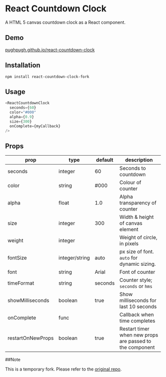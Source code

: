 # React Countdown Clock

A HTML 5 canvas countdown clock as a React component.

## Demo

[pughpugh.github.io/react-countdown-clock](http://pughpugh.github.io/react-countdown-clock)

## Installation

```
npm install react-countdown-clock-fork
```

## Usage

```javascript
<ReactCountdownClock
  seconds={60}
  color="#000"
  alpha={0.9}
  size={300}
  onComplete={myCallback}
/>
```

## Props

| prop              | type           | default | description                                              |
|-------------------|----------------|---------|----------------------------------------------------------|
| seconds           | integer        | 60      | Seconds to countdown                                     |
| color             | string         | #000    | Colour of counter                                        |
| alpha             | float          | 1.0     | Alpha transparency of counter                            |
| size              | integer        | 300     | Width & height of canvas element                         |
| weight            | integer        |         | Weight of circle, in pixels                              |
| fontSize          | integer/string | auto    | px size of font. `auto` for dynamic sizing.              |
| font              | string         | Arial   | Font of counter                                          |
| timeFormat        | string         | seconds | Counter style; `seconds` or `hms`                        | 
| showMilliseconds  | boolean        | true    | Show milliseconds for last 10 seconds                    |
| onComplete        | func           |         | Callback when time completes                             |
| restartOnNewProps | boolean        | true    | Restart timer when new props are passed to the component |

##Note

This is a temporary fork. Please refer to the [original repo](https://github.com/pughpugh/react-countdown-clock).
